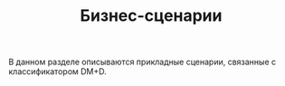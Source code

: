 ﻿---
layout: default
title: Бизнес-сценарии
position: 1
categories: 
tags: 
---

В данном разделе описываются прикладные сценарии, связанные с классификатором DM+D.

 



 

 

